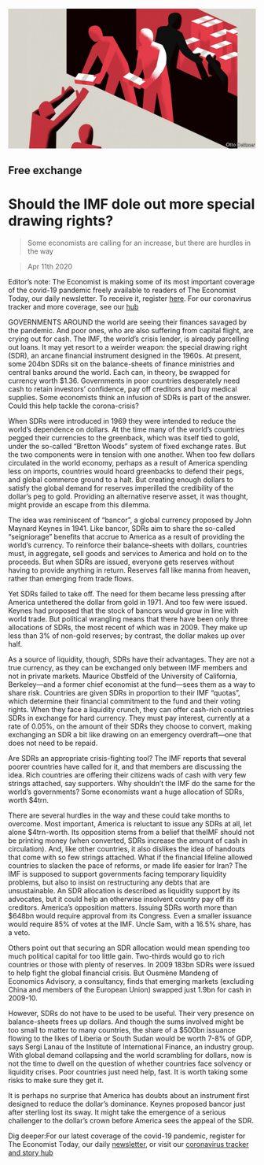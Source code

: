 ![](./images/20200411_FND000_0.jpg)

## Free exchange

# Should the IMF dole out more special drawing rights?

> Some economists are calling for an increase, but there are hurdles in the way

> Apr 11th 2020

Editor’s note: The Economist is making some of its most important coverage of the covid-19 pandemic freely available to readers of The Economist Today, our daily newsletter. To receive it, register [here](https://www.economist.com//newslettersignup). For our coronavirus tracker and more coverage, see our [hub](https://www.economist.com//coronavirus)

GOVERNMENTS AROUND the world are seeing their finances savaged by the pandemic. And poor ones, who are also suffering from capital flight, are crying out for cash. The IMF, the world’s crisis lender, is already parcelling out loans. It may yet resort to a weirder weapon: the special drawing right (SDR), an arcane financial instrument designed in the 1960s. At present, some 204bn SDRs sit on the balance-sheets of finance ministries and central banks around the world. Each can, in theory, be swapped for currency worth $1.36. Governments in poor countries desperately need cash to retain investors’ confidence, pay off creditors and buy medical supplies. Some economists think an infusion of SDRs is part of the answer. Could this help tackle the corona-crisis?

When SDRs were introduced in 1969 they were intended to reduce the world’s dependence on dollars. At the time many of the world’s countries pegged their currencies to the greenback, which was itself tied to gold, under the so-called “Bretton Woods” system of fixed exchange rates. But the two components were in tension with one another. When too few dollars circulated in the world economy, perhaps as a result of America spending less on imports, countries would hoard greenbacks to defend their pegs, and global commerce ground to a halt. But creating enough dollars to satisfy the global demand for reserves imperilled the credibility of the dollar’s peg to gold. Providing an alternative reserve asset, it was thought, might provide an escape from this dilemma.

The idea was reminiscent of “bancor”, a global currency proposed by John Maynard Keynes in 1941. Like bancor, SDRs aim to share the so-called “seigniorage” benefits that accrue to America as a result of providing the world’s currency. To reinforce their balance-sheets with dollars, countries must, in aggregate, sell goods and services to America and hold on to the proceeds. But when SDRs are issued, everyone gets reserves without having to provide anything in return. Reserves fall like manna from heaven, rather than emerging from trade flows.

Yet SDRs failed to take off. The need for them became less pressing after America untethered the dollar from gold in 1971. And too few were issued. Keynes had proposed that the stock of bancors would grow in line with world trade. But political wrangling means that there have been only three allocations of SDRs, the most recent of which was in 2009. They make up less than 3% of non-gold reserves; by contrast, the dollar makes up over half.

As a source of liquidity, though, SDRs have their advantages. They are not a true currency, as they can be exchanged only between IMF members and not in private markets. Maurice Obstfeld of the University of California, Berkeley—and a former chief economist at the fund—sees them as a way to share risk. Countries are given SDRs in proportion to their IMF “quotas”, which determine their financial commitment to the fund and their voting rights. When they face a liquidity crunch, they can offer cash-rich countries SDRs in exchange for hard currency. They must pay interest, currently at a rate of 0.05%, on the amount of their SDRs they choose to convert, making exchanging an SDR a bit like drawing on an emergency overdraft—one that does not need to be repaid.

Are SDRs an appropriate crisis-fighting tool? The IMF reports that several poorer countries have called for it, and that members are discussing the idea. Rich countries are offering their citizens wads of cash with very few strings attached, say supporters. Why shouldn’t the IMF do the same for the world’s governments? Some economists want a huge allocation of SDRs, worth $4trn.

There are several hurdles in the way and these could take months to overcome. Most important, America is reluctant to issue any SDRs at all, let alone $4trn-worth. Its opposition stems from a belief that theIMF should not be printing money (when converted, SDRs increase the amount of cash in circulation). And, like other countries, it also dislikes the idea of handouts that come with so few strings attached. What if the financial lifeline allowed countries to slacken the pace of reforms, or made life easier for Iran? The IMF is supposed to support governments facing temporary liquidity problems, but also to insist on restructuring any debts that are unsustainable. An SDR allocation is described as liquidity support by its advocates, but it could help an otherwise insolvent country pay off its creditors. America’s opposition matters. Issuing SDRs worth more than $648bn would require approval from its Congress. Even a smaller issuance would require 85% of votes at the IMF. Uncle Sam, with a 16.5% share, has a veto.

Others point out that securing an SDR allocation would mean spending too much political capital for too little gain. Two-thirds would go to rich countries or those with plenty of reserves. In 2009 183bn SDRs were issued to help fight the global financial crisis. But Ousmène Mandeng of Economics Advisory, a consultancy, finds that emerging markets (excluding China and members of the European Union) swapped just 1.9bn for cash in 2009-10.

However, SDRs do not have to be used to be useful. Their very presence on balance-sheets frees up dollars. And though the sums involved might be too small to matter to many countries, the share of a $500bn issuance flowing to the likes of Liberia or South Sudan would be worth 7-8% of GDP, says Sergi Lanau of the Institute of International Finance, an industry group. With global demand collapsing and the world scrambling for dollars, now is not the time to dwell on the question of whether countries face solvency or liquidity crises. Poor countries just need help, fast. It is worth taking some risks to make sure they get it.

It is perhaps no surprise that America has doubts about an instrument first designed to reduce the dollar’s dominance. Keynes proposed bancor just after sterling lost its sway. It might take the emergence of a serious challenger to the dollar’s crown before America sees the appeal of the SDR.

Dig deeper:For our latest coverage of the covid-19 pandemic, register for The Economist Today, our daily [newsletter](https://www.economist.com//newslettersignup), or visit our [coronavirus tracker and story hub](https://www.economist.com//coronavirus)